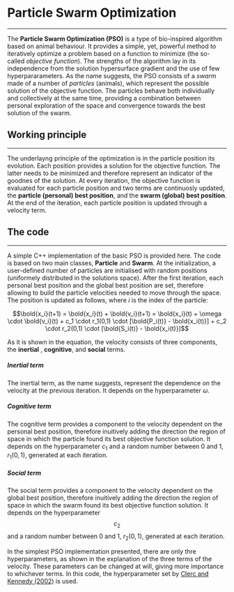 # Particle Swarm Optimization
---
The **Particle Swarm Optimization (PSO)** is a type of bio-inspired algorithm based on animal behaviour. It provides a simple, yet, powerful method to iteratively optimize a problem based on a function to minimize (the so-called _objective function_).
The strengths of the algorithm lay in its independence from the solution hypersurface gradient and the use of few hyperpararameters.
As the name suggests, the PSO consists of a _swarm_ made of a number of _particles_ (animals), which represent the possible solution of the objective function. The particles behave both individually and collectively at the same time, providing a combination between personal exploration of the space and convergence towards the best solution of the swarm.

## Working principle
---
The underlayng principle of the optimization is in the particle position its evolution.
Each position provides a solution for the objective function. The latter needs to be minimized and therefore represent an indicator of the goodnes of the solution.
At every iteration, the objective function is evaluated for each particle position and two terms are continuosly updated, the **particle (personal) best position**, and the **swarm (global) best position**.
At the end of the iteration, each particle position is updated through a velocity term.


## The code
---
A simple C++ implementation of the basic PSO is provided here. The code is based on two main classes, **Particle** and **Swarm**.
At the initialization, a user-defined number of particles are initialised with random positions (uniformely distributed in the solutions space). After the first iteration, each personal best position and the global best position are set, therefore allowing to build the particle velocities needed to move through the space.
The position is updated as follows, where _i_ is the index of the particle:

$$\bold{x_i}(t+1) = \bold{x_i}(t) + \bold{v_i}(t+1) = \bold{x_i}(t) + \omega \cdot \bold{v_i}(t) + c_1 \cdot r_1(0,1) \cdot [\bold{P_i(t)} - \bold{x_i(t)}] + c_2 \cdot r_2(0,1) \cdot [\bold{S_i(t)} - \bold{x_i(t)}]$$

As it is shown in the equation, the velocity consists of three components, the **inertial** , **cognitive**, and **social** terms.

##### Inertial term
The inertial term, as the name suggests, represent the dependence on the velocity at the previous iteration.
It depends on the hyperparameter $\omega$.

##### Cognitive term
The cognitive term provides a component to the velocity dependent on the personal best position, therefore inuitively adding the direction the region of space in which the particle found its best objective function solution.
It depends on the hyperparameter $c_1$ and a random number between $0$ and $1$, $r_1(0,1)$, generated at each iteration.

##### Social term
The social term provides a component to the velocity dependent on the global best position, therefore inuitively adding the direction the region of space in which the swarm found its best objective function solution.
It depends on the hyperparameter $$c_2$$ and a random number between $0$ and $1$, $r_2(0,1)$, generated at each iteration.

In the simplest PSO implementation presented, there are only thre hyperparameters, as shown in the explanation of the three terms of the velocity. These parameters can be changed at will, giving more importance to whichever terms.
In this code, the hyperparameter set by [Clerc and Kennedy (2002)](https://ieeexplore.ieee.org/document/985692) is used.

